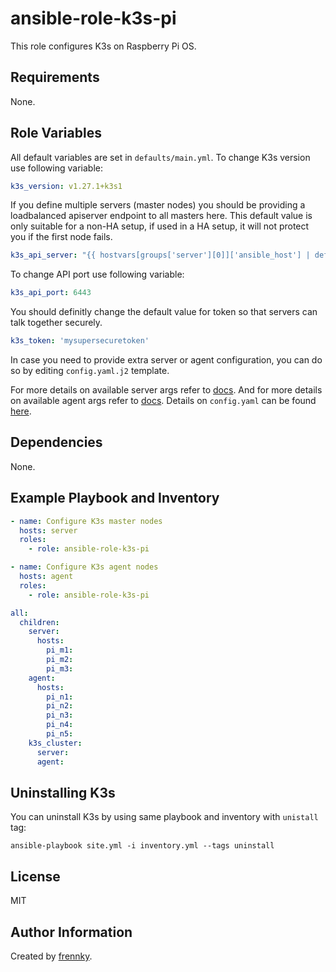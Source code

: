 ansible-role-k3s-pi
=========================

This role configures K3s on Raspberry Pi OS.

Requirements
------------

None.

Role Variables
--------------

All default variables are set in `defaults/main.yml`. To change K3s version use following variable:

```yaml
k3s_version: v1.27.1+k3s1
```

If you define multiple servers (master nodes) you should be providing a loadbalanced apiserver endpoint to all masters here. This default value is only suitable for a non-HA setup, if used in a HA setup, it will not protect you if the first node fails.

```yaml
k3s_api_server: "{{ hostvars[groups['server'][0]]['ansible_host'] | default(groups['server'][0]) }}"
```

To change API port use following variable:

```yaml
k3s_api_port: 6443
```

You should definitly change the default value for token so that servers can talk together securely.

```yaml
k3s_token: 'mysupersecuretoken'
```

In case you need to provide extra server or agent configuration, you can do so by editing `config.yaml.j2` template.

For more details on available server args refer to [docs](https://docs.k3s.io/cli/server). And for more details on available agent args refer to [docs](https://docs.k3s.io/cli/agent). Details on `config.yaml` can be found [here](https://docs.k3s.io/installation/configuration#configuration-file).

Dependencies
------------

None.

Example Playbook and Inventory
------------------------------

```yaml
- name: Configure K3s master nodes
  hosts: server
  roles:
    - role: ansible-role-k3s-pi

- name: Configure K3s agent nodes
  hosts: agent
  roles:
    - role: ansible-role-k3s-pi
```

```yaml
all:
  children:
    server:
      hosts:
        pi_m1:
        pi_m2:
        pi_m3:
    agent:
      hosts:
        pi_n1:
        pi_n2:
        pi_n3:
        pi_n4:
        pi_n5:
    k3s_cluster:
      server:
      agent:
```

Uninstalling K3s
---------------------

You can uninstall K3s by using same playbook and inventory with `unistall` tag:

```shell
ansible-playbook site.yml -i inventory.yml --tags uninstall
```

License
-------

MIT

Author Information
------------------

Created by [frennky](https://github.com/frennky).
